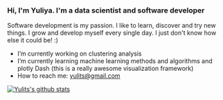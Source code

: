 ### Hi, I'm Yuliya. I'm a data scientist and software developer

Software development is my passion. I like to learn, discover and try new things. I grow and develop myself every single day. I just don't know how else it could be! :)  

- I’m currently working on clustering analysis
- I’m currently learning machine learning methods and algorithms and plotly Dash (this is a really awesome visualization framework)
- How to reach me: yulits@gmail.com

[![Yulits's github stats](https://github-readme-stats.vercel.app/api?username=yulits)](https://github.com/yulits/github-readme-stats)
